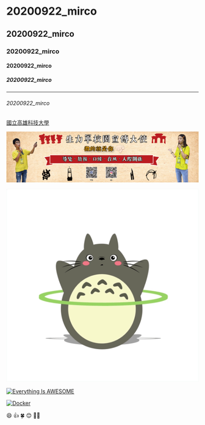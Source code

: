 # 20200922_mirco
## 20200922_mirco
###  20200922_mirco
#### 20200922_mirco
#####  20200922_mirco
---------
######  20200922_mirco

[國立高雄科技大學](https://www.nkust.edu.tw/)

![NKUST](school.jpg "活力圖檔")

![DODOLU](DODOLU.gif "豆豆龍")

[![Everything Is AWESOME](https://img.youtube.com/vi/StTqXEQ2l-Y/0.jpg)](https://www.youtube.com/watch?v=StTqXEQ2l-Y "Everything Is AWESOME")

[![Docker](https://img.youtube.com/vi/pa1Zao1Hy2c/0.jpg)](https://www.youtube.com/watch?v=pa1Zao1Hy2c "It's Docker")

:smile:
:+1:
:four_leaf_clover:
:blush:
:ok_woman:
